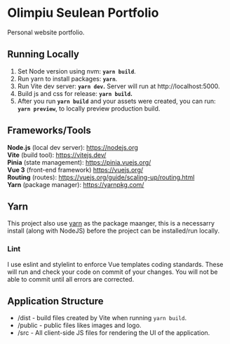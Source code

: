 # Olimpiu Seulean Portfolio

Personal website portfolio.

## Running Locally

1. Set Node version using nvm: <strong>`yarn build`</strong>.
2. Run yarn to install packages: <strong>`yarn`</strong>.
3. Run Vite dev server: <strong>`yarn dev`.</strong> Server will run at http://localhost:5000.
4. Build js and css for release: <strong>`yarn build`.</strong>
5. After you run <strong>`yarn build`</strong> and your assets were created, you can run: <strong>`yarn preview`</strong>, to locally preview production build.

## Frameworks/Tools

<strong>Node.js</strong> (local dev server): https://nodejs.org <br />
<strong>Vite</strong> (build tool): https://vitejs.dev/ <br />
<strong>Pinia</strong> (state management): https://pinia.vuejs.org/ <br />
<strong>Vue 3</strong> (front-end framework) https://vuejs.org/ <br />
<strong>Routing</strong> (routes): https://vuejs.org/guide/scaling-up/routing.html <br />
<strong>Yarn</strong> (package manager): https://yarnpkg.com/ <br />

## Yarn

This project also use [yarn](https://yarnpkg.com/en) as the package maanger, this is a necessarry install (along with NodeJS) before the project can be installed/run locally.

### Lint

I use eslint and stylelint to enforce Vue templates coding standards. These will run and check your code on commit of your changes. You will not be able to commit until all errors are corrected.

## Application Structure

- /dist - build files created by Vite when running `yarn build`.
- /public - public files likes images and logo.
- /src - All client-side JS files for rendering the UI of the application.
